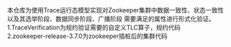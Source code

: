 本仓库为使用Trace运行态模型实现对Zookeeper集群中数据一致性、状态一致性以及其选举阶段、数据同步阶段、广播阶段
需要满足的属性进行形式化验证。<br/>
1.TraceVerification为规约验证需要的自定义TLC算子，规约代码<br/>
2.zookeeper-release-3.7.0为zookeeper插桩后的集群代码
